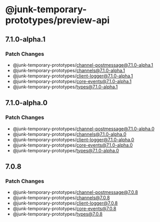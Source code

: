 # @junk-temporary-prototypes/preview-api

## 7.1.0-alpha.1

### Patch Changes

- @junk-temporary-prototypes/channel-postmessage@7.1.0-alpha.1
- @junk-temporary-prototypes/channels@7.1.0-alpha.1
- @junk-temporary-prototypes/client-logger@7.1.0-alpha.1
- @junk-temporary-prototypes/core-events@7.1.0-alpha.1
- @junk-temporary-prototypes/types@7.1.0-alpha.1

## 7.1.0-alpha.0

### Patch Changes

- @junk-temporary-prototypes/channel-postmessage@7.1.0-alpha.0
- @junk-temporary-prototypes/channels@7.1.0-alpha.0
- @junk-temporary-prototypes/client-logger@7.1.0-alpha.0
- @junk-temporary-prototypes/core-events@7.1.0-alpha.0
- @junk-temporary-prototypes/types@7.1.0-alpha.0

## 7.0.8

### Patch Changes

- @junk-temporary-prototypes/channel-postmessage@7.0.8
- @junk-temporary-prototypes/channels@7.0.8
- @junk-temporary-prototypes/client-logger@7.0.8
- @junk-temporary-prototypes/core-events@7.0.8
- @junk-temporary-prototypes/types@7.0.8
